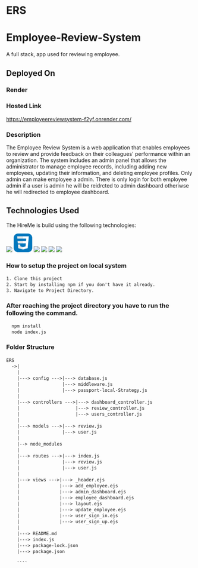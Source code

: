 # ERS
# Employee-Review-System
A full stack, app used for reviewing employee.

## Deployed On
### Render

### Hosted Link 
https://employeereviewsystem-f2yf.onrender.com/

### Description
The Employee Review System is a web application that enables employees to review and provide feedback on their colleagues' performance within an organization. The system includes an admin panel that allows the administrator to manage employee records, including adding new employees, updating their information, and deleting employee profiles.
Only admin can make employee a admin. There is only login for both employee admin if a user is admin he will be reidrcted to admin dashboard otheriwse he will redirected to employee dashboard.


## Technologies Used

The HireMe is build using the following technologies:

<p>
  <img src="https://github.com/AdityaLambat/skill-icons/blob/main/icons/HTML.svg" width="50">
  <img src="https://github.com/tandpfun/skill-icons/raw/main/icons/CSS.svg" alt="CSS Icon" width="50">
  <img src="https://github.com/AdityaLambat/skill-icons/raw/main/icons/JavaScript.svg" width="50">
  <img src="https://github.com/AdityaLambat/skill-icons/blob/main/icons/Bootstrap.svg" width="50">
  <img src="https://github.com/AdityaLambat/skill-icons/blob/main/icons/ExpressJS-Dark.svg" width="50">
  <img src="https://github.com/AdityaLambat/skill-icons/blob/main/icons/MongoDB.svg" width="50">
</p>

### How to setup the project on local system
  ````
  1. Clone this project
  2. Start by installing npm if you don't have it already.
  3. Navigate to Project Directory.
  ````

### After reaching the project directory you have to run the following the command.
````
  npm install 
  node index.js
 ````

### Folder Structure

```
ERS
  ->|
    |              
    |---> config --->|---> database.js
    |                |---> middleware.js
    |                |---> passport-local-Strategy.js
    |                  
    |---> controllers --->|---> dashboard_controller.js
    |                     |---> review_controller.js
    |                     |---> users_controller.js
    |
    |---> models --->|---> review.js
    |                |---> user.js
    |
    |--> node_modules
    |
    |---> routes --->|---> index.js
    |                |---> review.js
    |                |---> user.js
    |
    |---> views --->|---> _header.ejs
    |               |---> add_employee.ejs
    |               |---> admin_dashboard.ejs
    |               |---> employee_dashboard.ejs
    |               |---> layout.ejs
    |               |---> update_employee.ejs
    |               |---> user_sign_in.ejs
    |               |---> user_sign_up.ejs
    |
    |---> README.md
    |---> index.js
    |---> package-lock.json
    |---> package.json
 
    ````
